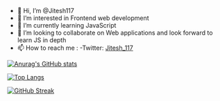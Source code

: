 - 👋 Hi, I’m @Jitesh117
- 👀 I’m interested in Frontend web development
- 🌱 I’m currently learning JavaScript
- 💞️ I’m looking to collaborate on Web applications and look forward to learn JS in depth
- 📫 How to reach me :
   -Twitter:  [Jitesh_117](https://twitter.com/Jitesh_117)
   
<!--![Profile visits](https://komarev.com/ghpvc/?username=Jitesh117) -->
[![Anurag's GitHub stats](https://github-readme-stats.vercel.app/api?username=Jitesh117&show_icons=true&theme=gotham)](https://github.com/anuraghazra/github-readme-stats)
<!-- [![Readme Card](https://github-readme-stats.vercel.app/api/pin/?username=Jitesh117&repo=Jitesh117.github.io)](https://github.com/Jitesh117/Jitesh117.github.io) -->
[![Top Langs](https://github-readme-stats.vercel.app/api/top-langs/?username=Jitesh117&layout=compact&theme=gotham)](https://github.com/anuraghazra/github-readme-stats)

[![GitHub Streak](https://github-readme-streak-stats.herokuapp.com?user=Jitesh117&theme=gotham&date_format=M%20j%5B%2C%20Y%5D)](https://git.io/streak-stats)
<!-- [![willianrod's wakatime stats](https://github-readme-stats.vercel.app/api/wakatime?username=Jitesh117&theme=synthwave)](https://github.com/anuraghazra/github-readme-stats) -->
<!---
Jitesh117/Jitesh117 is a ✨ special ✨ repository because its `README.md` (this file) appears on your GitHub profile.
You can click the Preview link to take a look at your changes.
--->
